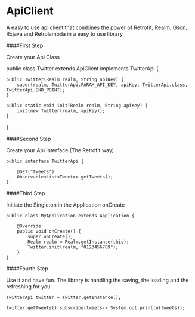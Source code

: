 # ApiClient
A easy to use api client that combines the power of Retrofit, Realm, Gson, Rxjava and Retrolambda in a easy to use library

####First Step

Create your Api Class

public class Twitter extends ApiClient<TwitterApi> implements TwitterApi {

    public Twitter(Realm realm, String apiKey) {
        super(realm, TwitterApi.PARAM_API_KEY, apiKey, TwitterApi.class, TwitterApi.END_POINT);
    }

    public static void init(Realm realm, String apiKey) {
        init(new Twitter(realm, apiKey));
    }
}

####Second Step

Create your Api Interface (The Retrofit way)

```
public interface TwitterApi {
	
	@GET("tweets")
	Observable<List<Tweet>> getTweets();
}
```

####Third Step

Initiate the Singleton in the Application onCreate

```
public class MyApplication extends Application {

    @Override
    public void onCreate() {
        super.onCreate();
        Realm realm = Realm.getInstance(this);
        Twitter.init(realm, "0123456789");
    }
}
```

####Fourth Step

Use it and have fun. The library is handling the saving, the loading and the refreshing for you.

```
TwitterApi twitter = Twitter.getInstance();

twitter.getTweets().subscribe(tweets-> System.out.println(tweets));
```
